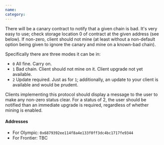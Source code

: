```yaml
---
name: 
category: 
---
```


There will be a canary contract to notify that a given chain is bad. It's very easy to use; check storage location 0 of contract at the given address (see below). If non-zero, client should not mine (at least without a non-default option being given to ignore the canary and mine on a known-bad chain).

Specifically there are three modes it can be in:

- `0` All fine. Carry on.
- `1` Bad chain. Client should not mine on it. Client upgrade not yet available.
- `2` Update required. Just as for `1`; additionally, an update to your client is available and would be prudent.

Clients implementing this protocol should display a message to the user to make any non-zero status clear. For a status of 2, the user should be notified than an immediate upgrade is required, regardless of whether mining is enabled.

#### Addresses

- For Olympic: `0x6879392ee114f8a4e133f0ff3dc4bc1717fe9344`
- For Frontier: TBC
